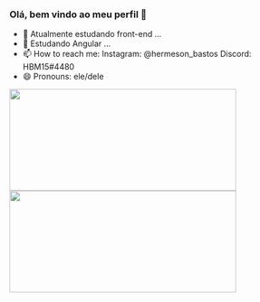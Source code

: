 ### Olá, bem vindo ao meu perfil 👋

- 🔭 Atualmente estudando front-end ...
- 🌱 Estudando Angular ...
- 📫 How to reach me:
        Instagram: @hermeson_bastos
        Discord: HBM15#4480
- 😄 Pronouns: ele/dele

<div style = "display: flex; flex-direction: row">
  <a href="https://youtu.be/HluANRwPyNo">
  <img height="180em" width="400em" src="https://github-readme-stats.vercel.app/api?username=hermesonbastos&show_icons=true&theme=merko&include_all_commits=true&count_private=true"/>
  <img height="180em" width="400em" src="https://github-readme-stats.vercel.app/api/top-langs/?username=hermesonbastos&layout=compact&langs_count=7&theme=merko"/>
</div>
